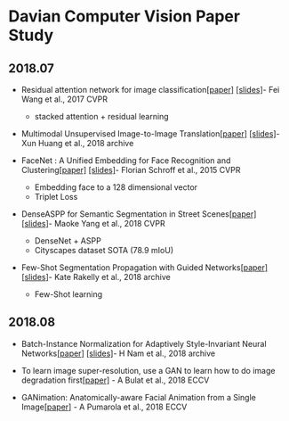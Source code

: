 # Davian Computer Vision Paper Study

## 2018.07 
 
-    Residual attention network for image classification[[paper]](https://arxiv.org/pdf/1704.06904.pdf) [[slides]](https://www.dropbox.com/s/e2ys8tc7h23t9mi/180705_residual_attention.pdf?dl=0)- Fei Wang  et al.,  2017 CVPR  
		*  stacked attention + residual learning 
		
-   Multimodal Unsupervised Image-to-Image Translation[[paper]](https://arxiv.org/abs/1804.04732) [[slides]](https://drive.google.com/open?id=19EWbGG51MjRYIyr5Q5LN_VHPTHrnoFDg)- Xun Huang  et al.,  2018 archive 

-   FaceNet : A Unified Embedding for Face Recognition and Clustering[[paper]](https://arxiv.org/pdf/1503.03832.pdf) [[slides]](https://drive.google.com/file/d/1mD2Kem-M_kHYNkdnQZSwKHHZ_CTS5Zvm/view)- Florian Schroff  et al.,  2015 CVPR
	 *  Embedding face to a 128 dimensional vector 
	 *  Triplet Loss  
	 
-   DenseASPP for Semantic Segmentation in Street Scenes[[paper]](http://openaccess.thecvf.com/content_cvpr_2018/papers/Yang_DenseASPP_for_Semantic_CVPR_2018_paper.pdf) [[slides]](https://docs.google.com/presentation/d/1cpQGkbsHxmjLMTtliZG79CsuJnKsKZUy4zMEAxDGR7E/edit?usp=sharing)- Maoke Yang  et al.,  2018 CVPR
	 *  DenseNet + ASPP 
	 *  Cityscapes dataset SOTA (78.9 mIoU)

-   Few-Shot Segmentation Propagation with Guided Networks[[paper]](https://people.eecs.berkeley.edu/~rakelly/Rakelly_Shelhamer_revolver.pdf) [[slides]](https://www.dropbox.com/s/up644lqctvwta68/180727_fewshot_segmentation_guidednet.pdf?dl=0)- Kate Rakelly  et al.,  2018 archive
	 *  Few-Shot learning 


## 2018.08 
-    Batch-Instance Normalization for Adaptively Style-Invariant Neural Networks[[paper]](https://arxiv.org/pdf/1805.07925.pdf) [[slides]](https://drive.google.com/open?id=1wEW-ljQYE4rW9rdVTCijNjUO5lPDejXr)- H Nam et al.,  2018 archive  

-    To learn image super-resolution, use a GAN to learn how to do image degradation first[[paper]](https://arxiv.org/pdf/1807.11458.pdf) - A Bulat et al.,  2018 ECCV  

-    GANimation: Anatomically-aware Facial Animation from a Single Image[[paper]](https://arxiv.org/pdf/1807.09251.pdf) - A Pumarola et al.,  2018 ECCV  
